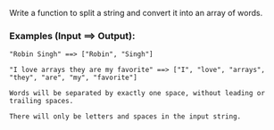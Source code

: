 Write a function to split a string and convert it into an array of words.

### Examples (Input ==> Output):

```
"Robin Singh" ==> ["Robin", "Singh"]

"I love arrays they are my favorite" ==> ["I", "love", "arrays", "they", "are", "my", "favorite"]
```

```if:c
Words will be separated by exactly one space, without leading or trailing spaces.

There will only be letters and spaces in the input string.
```
